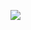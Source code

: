 ![](https://user-images.githubusercontent.com/50372504/67149945-29c31380-f2ba-11e9-8bce-9fe1fcf3cb7d.jpg)
